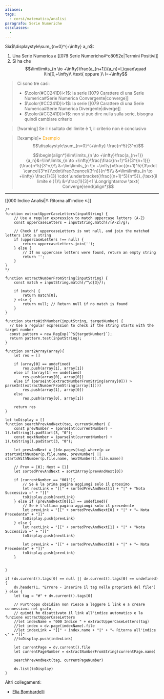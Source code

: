 ```yaml
---
aliases: 
tags:
  - corsi/matematica/analisi
paragrafo: Serie Numeriche
cssclasses:
  - 
---
```

Sia$\displaystyle\sum_{n=0}^{+\infty} a_n$:
1. Una Serie Numerica a [[078 Serie Numeriche#^c8052e|Termini Positivi]] 
2. Si ha che $$\lim\limits_{n \to +\infty}\frac{a_{n+1}}{a_n}=l,\quad\quad l\in[0,+\infty)\ \text{ oppure }\ l=+\infty$$


> Ci sono tre casi:
> - $\color{#CC241D}l<1$: la serie [[079 Carattere di una Serie Numerica#Serie Numerica Convergente|converge]]
> - $\color{#CC241D}l>1$: la serie [[079 Carattere di una Serie Numerica#Serie Numerica Divergente|diverge]]
> - $\color{#CC241D}l=1$: non si può dire nulla sulla serie, bisogna quindi cambiare criterio

> [!warning] Se il risultato del limite è 1, il criterio non è conclusivo



> [!example]+ <font color="orange">Esempio</font>
> $$\displaystyle\sum_{n=0}^{+\infty} \frac{n^5}{3^n}$$
> 
> $$\begin{align*}\lim\limits_{n \to +\infty}\frac{a_{n+1}}{a_n}&=\lim\limits_{n \to +\infty}\frac{\frac{(n+1)^5}{3^{n+1}}}{\frac{n^5}{3^n}}\\ &=\lim\limits_{n \to +\infty}=\frac{(n+1)^5}{3\cdot \cancel{3^n}}\cdot\frac{\cancel{3^n}}{n^5}\\ &=\lim\limits_{n \to +\infty} \frac{1}{3} \cdot \underbracket{\frac{(n+1)^5}{n^5}}_{\text{il limite è }1}\\ &=\frac{1}{3}<1 \Longrightarrow \text{ Converge}\end{align*}$$


___
[[000 Indice Analisi|↖ Ritorna all'indice ↖]]

```dataviewjs
/*
function extractUpperCaseLetters(inputString) {
	// Use a regular expression to match uppercase letters (A-Z)
	const uppercaseLetters = inputString.match(/[A-Z]/g);
	
	// Check if uppercaseLetters is not null, and join the matched letters into a string
	if (uppercaseLetters !== null) {
		return uppercaseLetters.join('');
	} else {
	    // If no uppercase letters were found, return an empty string
	    return '';
	}
}
*/

function extractNumberFromString(inputString) {
	const match = inputString.match(/^\d{3}/);
	
	if (match) {
		return match[0];
	} else {
		return null; // Return null if no match is found
	}
}

function startsWithNumber(inputString, targetNumber) {
  // Use a regular expression to check if the string starts with the target number
  const pattern = new RegExp(`^${targetNumber}`);
  return pattern.test(inputString);
}

function sort2Array(array){
	let res = []
	
	if (array[0] == undefined)
		res.push(array[1], array[1])
	else if (array[1] == undefined)
		res.push(array[0], array[0])
	else if (parseInt(extractNumberFromString(array[0])) > parseInt(extractNumberFromString(array[1])))
		res.push(array[1], array[0])
	else
		res.push(array[0], array[1])
	
	return res
}

let toDisplay = []
function searchPrevAndNext(tag, currentNumber) {
	const prevNumber = (parseInt(currentNumber) - 1).toString().padStart(3, "0");
	const nextNumber = (parseInt(currentNumber) + 1).toString().padStart(3, "0");
	
	let prevAndNext = [(dv.pages(tag).where(p => startsWithNumber(p.file.name, prevNumber) || startsWithNumber(p.file.name, nextNumber)).file.name)]
	
	// Prev = [0]; Next = [1]
	let sortedPrevAndNext = sort2Array(prevAndNext[0])
	
	if (currentNumber == "001"){ 
		// Se è la prima pagina aggiungi solo il prossimo
		let nextLink = "[[" + sortedPrevAndNext[1] + "|" + "Nota Successiva →" + "]]"
		toDisplay.push(nextLink)
	} else if (prevAndNext[0][1] == undefined){
		// Se è l'ultima pagina aggiungi solo il precedente
		let prevLink = "[[" + sortedPrevAndNext[0] + "|" + "← Nota Precedente" + "]]"
		toDisplay.push(prevLink)
	} else {
		let nextLink = "[[" + sortedPrevAndNext[1] + "|" + "Nota Successiva →" + "]]"
		toDisplay.push(nextLink)
		
		let prevLink = "[[" + sortedPrevAndNext[0] + "|" + "← Nota Precedente" + "]]"
		toDisplay.push(prevLink)
	}
	
	
}

if (dv.current().tags[0] == null || dv.current().tags[0] == undefined){
	dv.header(1, "Errore - Inserire il tag nelle proprietà del file")
} else {
	let tag = "#" + dv.current().tags[0]

	// Purtroppo obsidian non riesce a leggere i link e a creare connessioni nel grafo,
	// quindi ho disattivato il link all'indice automatico e la funzione extractUpperCaseLetters
	//let indexName = "000 Indice " + extractUpperCaseLetters(tag)
	//let index = dv.page(indexName).file
	//let indexLink = "[[" + index.name + "|" + "↖ Ritorna all'indice ↖" + "]]"
	//toDisplay.push(indexLink)
	
	let currentPage = dv.current().file
	let currentPageNumber = extractNumberFromString(currentPage.name)
	
	searchPrevAndNext(tag, currentPageNumber)
	
	dv.list(toDisplay)
}
```

Altri collegamenti: 
- [Elia Bombardelli](https://youtu.be/W7GWf3En0M4?&t=243)